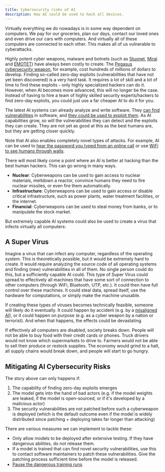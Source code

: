 ```yaml
---
title: Cybersecurity risks of AI
description: How AI could be used to hack all devices.
---
```


Virtually everything we do nowadays is in some way dependent on computers.
We pay for our groceries, plan our days, contact our loved ones and even drive our cars with computers.
And virtually all of these computers are connected to each other.
This makes all of us vulnerable to cyberattacks.

Highly potent cyber weapons, malware and botnets (such as [Stuxnet](https://www.youtube.com/watch?v=nd1x0csO3hU), [Mirai](https://en.wikipedia.org/wiki/Mirai_(malware)) and [EMOTET](https://en.wikipedia.org/wiki/Emotet)) have always been costly to create.
The [Pegasus cybersecurity weapon](https://en.wikipedia.org/wiki/Pegasus_(spyware)), for example, cost hundreds of millions of dollars to develop.
Finding so-called zero-day exploits (vulnerabilities that have not yet been discovered) is a very hard task.
It requires a lot of skill and a lot of time to find these exploits - only highly specialized hackers can do it.
However, when AI becomes more advanced, this will no longer be the case.
Instead of having to hire a team of highly skilled security experts/hackers to find zero-day exploits, you could just use a far cheaper AI to do it for you.

The latest AI systems can already analyze and write software.
They [can find vulnerabilities](https://betterprogramming.pub/i-used-gpt-3-to-find-213-security-vulnerabilities-in-a-single-codebase-cc3870ba9411) in software, and [they could be used to exploit them](https://blog.checkpoint.com/2023/03/15/check-point-research-conducts-initial-security-analysis-of-chatgpt4-highlighting-potential-scenarios-for-accelerated-cybercrime/).
As AI capabilities grow, so will the vulnerabilities they can detect and the exploits they can create.
They are not yet as good at this as the best humans are, but they are getting closer quickly.

Note that AI also enables completely novel types of attacks.
For example, AI can be used to [hear the password you typed from an online call](https://beebom.com/ai-crack-password-listening-keyboard-sounds/)
or use [WiFi to see humans through walls](https://www.marktechpost.com/2023/02/15/cmu-researchers-create-an-ai-model-that-can-detect-the-pose-of-multiple-humans-in-a-room-using-only-the-signals-from-wifi/).

There will most likely come a point where an AI is better at hacking than the best human hackers.
This can go wrong in many ways.

- **Nuclear**: Cyberweapons can be used to gain access to nuclear materials, meltdown a reactor, convince humans they need to fire nuclear missiles, or even fire them automatically.
- **Infrastructure**: Cyberweapons can be used to gain access or disable critical infrastructure, such as power plants, water treatment facilities, or the internet.
- **Financial**: Cyberweapons can be used to steal money from banks, or to manipulate the stock market.

But extremely capable AI systems could also be used to create a virus that infects virtually all computers:

## A Super Virus

Imagine a virus that can infect any computer, regardless of the operating system.
This is theoretically possible, but it would be extremely hard to create.
It would require analyzing the source code of all operating systems and finding (new) vulnerabilities in all of them.
No single person could do this, but a sufficiently capable AI could.
This type of Super Virus could spread to effectively all machines that have some sort of connection to other computers (through WiFi, Bluetooth, UTP, etc.).
It could then have full control over these machines.
It could steal data, spread itself, use the hardware for computations, or simply make the machine unusable.

If creating these types of viruses becomes technically feasible, someone will likely do it eventually.
It could happen by accident (e.g. by a [misaligned AI](/xrisk)), or it could happen on purpose (e.g. as a cyber weapon by a nation or terrorist).
And when that happens, the effects could be devastating.

If effectively all computers are disabled, society breaks down.
People will not be able to buy food with their credit cards or phones.
Truck drivers would not know which supermarkets to drive to.
Farmers would not be able to sell their produce or restock supplies.
The economy would grind to a halt, all supply chains would break down, and people will start to go hungry.

## Mitigating AI Cybersecurity Risks

The story above can only happens if:

1. The capability of finding zero-day exploits emerges
2. The model gets into the hand of bad actors (e.g. if the model weights are leaked, if the model is open-sourced, or if it's developed by a malicious actor)
3. The security vulnerabilities are not patched before such a cyberweapon is deployed (which is the default outcome even if the model is widely distributed since patching + deploying takes far longer than attacking)

There are various measures we can implement to tackle these:

- Only allow models to be deployed after extensive testing. If they have dangerous abilities, do not release them.
- If a model is trained that can find novel security vulnerabilities, use this to contact software maintainers to patch these vulnerabilities. Give the patching process sufficient time before the model is released.
- [Pause the dangerous training runs](/proposal).

